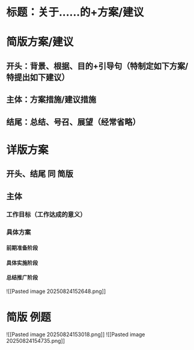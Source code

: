 # 标题：关于......的+方案/建议
# 简版方案/建议
## 开头：背景、根据、目的+引导句（特制定如下方案/特提出如下建议）
## 主体：方案措施/建议措施
## 结尾：总结、号召、展望（经常省略）
# 详版方案
## 开头、结尾 同 简版
## 主体
### 工作目标（工作达成的意义）
### 具体方案
#### 前期准备阶段
#### 具体实施阶段
#### 总结推广阶段
![[Pasted image 20250824152648.png]]
# 简版 例题
![[Pasted image 20250824153018.png]]
![[Pasted image 20250824154735.png]]
